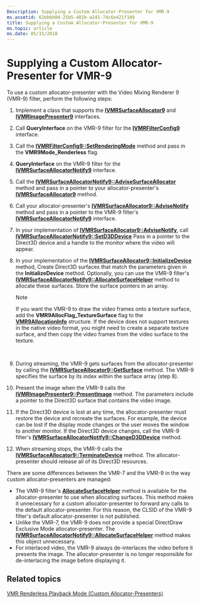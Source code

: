 ```yaml
---
Description: Supplying a Custom Allocator-Presenter for VMR-9
ms.assetid: 61bb6b0d-25b5-481b-a241-74c6e421f109
title: Supplying a Custom Allocator-Presenter for VMR-9
ms.topic: article
ms.date: 05/31/2018
---
```


# Supplying a Custom Allocator-Presenter for VMR-9

To use a custom allocator-presenter with the Video Mixing Renderer 9 (VMR-9) filter, perform the following steps:

1.  Implement a class that supports the [**IVMRSurfaceAllocator9**](/windows/desktop/api/Vmr9/nn-vmr9-ivmrsurfaceallocator9) and [**IVMRImagePresenter9**](/windows/desktop/api/Vmr9/nn-vmr9-ivmrimagepresenter9) interfaces.
2.  Call **QueryInterface** on the VMR-9 filter for the [**IVMRFilterConfig9**](/windows/desktop/api/Vmr9/nn-vmr9-ivmrfilterconfig9) interface.
3.  Call the [**IVMRFilterConfig9::SetRenderingMode**](/windows/desktop/api/Vmr9/nf-vmr9-ivmrfilterconfig9-setrenderingmode) method and pass in the **VMR9Mode\_Renderless** flag.
4.  **QueryInterface** on the VMR-9 filter for the [**IVMRSurfaceAllocatorNotify9**](/windows/desktop/api/Vmr9/nn-vmr9-ivmrsurfaceallocatornotify9) interface.
5.  Call the [**IVMRSurfaceAllocatorNotify9::AdviseSurfaceAllocator**](/windows/desktop/api/Vmr9/nf-vmr9-ivmrsurfaceallocatornotify9-advisesurfaceallocator) method and pass in a pointer to your allocator-presenter's [**IVMRSurfaceAllocator9**](/windows/desktop/api/Vmr9/nn-vmr9-ivmrsurfaceallocator9) method.
6.  Call your allocator-presenter's [**IVMRSurfaceAllocator9::AdviseNotify**](/windows/desktop/api/Vmr9/nf-vmr9-ivmrsurfaceallocator9-advisenotify) method and pass in a pointer to the VMR-9 filter's [**IVMRSurfaceAllocatorNotify9**](/windows/desktop/api/Vmr9/nn-vmr9-ivmrsurfaceallocatornotify9) interface.
7.  In your implementation of [**IVMRSurfaceAllocator9::AdviseNotify**](/windows/desktop/api/Vmr9/nf-vmr9-ivmrsurfaceallocator9-advisenotify), call [**IVMRSurfaceAllocatorNotify9::SetD3DDevice**](/windows/desktop/api/Vmr9/nf-vmr9-ivmrsurfaceallocatornotify9-setd3ddevice) Pass in a pointer to the Direct3D device and a handle to the monitor where the video will appear.
8.  In your implementation of the [**IVMRSurfaceAllocator9::InitializeDevice**](/windows/desktop/api/Vmr9/nf-vmr9-ivmrsurfaceallocator9-initializedevice) method, Create Direct3D surfaces that match the parameters given in the **InitializeDevice** method. Optionally, you can use the VMR-9 filter's [**IVMRSurfaceAllocatorNotify9::AllocateSurfaceHelper**](/windows/desktop/api/Vmr9/nf-vmr9-ivmrsurfaceallocatornotify9-allocatesurfacehelper) method to allocate these surfaces. Store the surface pointers in an array.
    > [!Note]  
    > If you want the VMR-9 to draw the video frames onto a texture surface, add the **VMR9AllocFlag\_TextureSurface** flag to the [**VMR9AllocationInfo**](/previous-versions/windows/desktop/api/Vmr9/ns-vmr9-vmr9allocationinfo) structure. If the device does not support textures in the native video format, you might need to create a separate texture surface, and then copy the video frames from the video surface to the texture.

     

9.  During streaming, the VMR-9 gets surfaces from the allocator-presenter by calling the [**IVMRSurfaceAllocator9::GetSurface**](/windows/desktop/api/Vmr9/nf-vmr9-ivmrsurfaceallocator9-getsurface) method. The VMR-9 specifies the surface by its index within the surface array (step 8).
10. Present the image when the VMR-9 calls the [**IVMRImagePresenter9::PresentImage**](/windows/desktop/api/Vmr9/nf-vmr9-ivmrimagepresenter9-presentimage) method. The parameters include a pointer to the Direct3D surface that contains the video image.
11. If the Direct3D device is lost at any time, the allocator-presenter must restore the device and recreate the surfaces. For example, the device can be lost if the display mode changes or the user moves the window to another monitor. If the Direct3D device changes, call the VMR-9 filter's [**IVMRSurfaceAllocatorNotify9::ChangeD3DDevice**](/windows/desktop/api/Vmr9/nf-vmr9-ivmrsurfaceallocatornotify9-changed3ddevice) method.
12. When streaming stops, the VMR-9 calls the [**IVMRSurfaceAllocator9::TerminateDevice**](/windows/desktop/api/Vmr9/nf-vmr9-ivmrsurfaceallocator9-terminatedevice) method. The allocator-presenter should release all of its Direct3D resources.

There are some differences between the VMR-7 and the VMR-9 in the way custom allocator-presenters are managed:

-   The VMR-9 filter's [**AllocateSurfaceHelper**](/windows/desktop/api/Vmr9/nf-vmr9-ivmrsurfaceallocatornotify9-allocatesurfacehelper) method is available for the allocator-presenter to use when allocating surfaces. This method makes it unnecessary for a custom allocator-presenter to forward any calls to the default allocator-presenter. For this reason, the CLSID of the VMR-9 filter's default allocator-presenter is not published.
-   Unlike the VMR-7, the VMR-9 does not provide a special DirectDraw Exclusive Mode allocator-presenter. The [**IVMRSurfaceAllocatorNotify9::AllocateSurfaceHelper**](/windows/desktop/api/Vmr9/nf-vmr9-ivmrsurfaceallocatornotify9-allocatesurfacehelper) method makes this object unnecessary.
-   For interlaced video, the VMR-9 always de-interlaces the video before it presents the image. The allocator-presenter is no longer responsible for de-interlacing the image before displaying it.

## Related topics

<dl> <dt>

[VMR Renderless Playback Mode (Custom Allocator-Presenters)](vmr-renderless-playback-mode--custom-allocator-presenters.md)
</dt> </dl>

 

 



